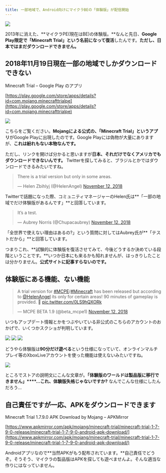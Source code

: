 ```yaml
---
title: 一部地域で、Android向けにマイクラBEの「体験版」が配信開始
---
```


![](https://cdn-ak.f.st-hatena.com/images/fotolife/s/sasigume/20210208/20210208121443.png)

2013年に消えた、**マイクラPE(現在はBE)の体験版。**なんと先日、**Google Play限定で「Minecraft Trial」という名前になって復活**したんです。**ただし、日本ではまだダウンロードできません。**

## 2018年11月19日現在一部の地域でしかダウンロードできない

Minecraft Trial – Google Play のアプリ

[https://play.google.com/store/apps/details?id=com.mojang.minecrafttrialpe](https://play.google.com/store/apps/details?id=com.mojang.minecrafttrialpe)

![](https://cdn-ak.f.st-hatena.com/images/fotolife/s/sasigume/20210208/20210208102747.png)

こちらをご覧ください。**Mojangによる公式の、「Minecraft Trial」というアプリ**がGoogle Playに出現したのです。Google Playには偽物が大量にありますが、**これは紛れもない本物なんです。**

ただし、リンクを開けば分かると思いますが**日本、それだけでなくアメリカでもダウンロードできないんです。** Twitterを探してみると、ブラジルとかではダウンロードできるみたいですね。

> There is a trial version but only in some areas.
> 
> — Helen Zbihlyj (@HelenAngel) [November 12, 2018](https://twitter.com/HelenAngel/status/1062033306043052032?ref_src=twsrc%5Etfw)

Twitterで話題になった際、コミュニティマネージャーのHelen氏は**「一部の地域でだけ体験版があるんです」**と回答しています。

> It’s a test.
> 
> — Aubrey Norris (@Chupacaubrey) [November 12, 2018](https://twitter.com/Chupacaubrey/status/1062064063893491712?ref_src=twsrc%5Etfw)

「全世界で使えない理由はあるの?」という質問に対してはAubrey氏が**「テストだから」**と回答しています。

つまりこれ、**試験的に体験版を復活させてみて、今後どうするか決めている段階ということです。**いつか日本にも来るかも知れませんが、はっきりしたことは分かりません。**公式サイトに記事すらないのです。**

## 体験版にある機能、ない機能

> A trial version for [#MCPE](https://twitter.com/hashtag/MCPE?src=hash&ref_src=twsrc%5Etfw)/[#Minecraft](https://twitter.com/hashtag/Minecraft?src=hash&ref_src=twsrc%5Etfw) has been released but according to [@HelenAngel](https://twitter.com/HelenAngel?ref_src=twsrc%5Etfw) its only for certain areas! 90 minutes of gameplay is provided. 🙂 [pic.twitter.com/0LS9hQXORk](https://t.co/0LS9hQXORk)
> 
> — MCPE BETA 1.9 (@beta\_mcpe1) [November 12, 2018](https://twitter.com/beta_mcpe1/status/1062033714492989440?ref_src=twsrc%5Etfw)

いつもアップデート情報とかをつぶやいている非公式のこちらのアカウントのおかげで、いくつかスクショが判明しています。

![](https://cdn-ak.f.st-hatena.com/images/fotolife/s/sasigume/20210208/20210208110345.jpg) ![](https://cdn-ak.f.st-hatena.com/images/fotolife/s/sasigume/20210208/20210208110348.jpg) ![](https://cdn-ak.f.st-hatena.com/images/fotolife/s/sasigume/20210208/20210208110341.jpg)

どうやら体験版は**90分だけ遊べる**という仕様になっていて、オンラインマルチプレイ等のXboxLiveアカウントを使った機能は使えないみたいですね。

![](https://cdn-ak.f.st-hatena.com/images/fotolife/s/sasigume/20210208/20210208090417.png)

ところでストアの説明文にこんな文章が。**「体験版のワールドは製品版に移行できません」****…これ、体験版失格じゃないですか?** なんでこんな仕様にしたんだろう…

## 自己責任ですが一応、APKをダウンロードできます

Minecraft Trial 1.7.9.0 APK Download by Mojang – APKMirror

[https://www.apkmirror.com/apk/mojang/minecraft-trial/minecraft-trial-1-7-9-0-release/minecraft-trial-1-7-9-0-android-apk-download/](https://www.apkmirror.com/apk/mojang/minecraft-trial/minecraft-trial-1-7-9-0-release/minecraft-trial-1-7-9-0-android-apk-download/)

Androidアプリなので**当然APKがもう配布されています。**自己責任でどうぞ。そうそう、マイクラの製品版はAPKを探しても遊べませんよ。そんな適当な作りにはなっていません。

